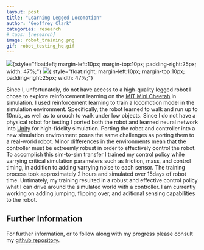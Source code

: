 ```yaml
---
layout: post
title: "Learning Legged Locomotion"
author: "Geoffrey Clark"
categories: research
# tags: [research]
image: robot_training.png
gif: robot_testing_hq.gif
---
```


![](assets/img/robot_training_hq.gif){:style="float:left; margin-left:10px; margin-top:10px; padding-right:25px; width: 47%;"} 
![](assets/img/robot_testing_hq.gif){:style="float:right; margin-left:10px; margin-top:10px; padding-right:25px; width: 47%;"}
<br>

Since I, unfortunately, do not have access to a high-quality legged robot I chose to explore reinforcement learning on the <a href="https://ieeexplore.ieee.org/abstract/document/8793865?casa_token=zHMedQLqVzYAAAAA:wlqT53qaz0uIONO0bZwkz1CWvRXDt1-KsCqvWqSI3ZAihnIPL1pMG9HXptoPgsILlNRoF4oRRQ" target="_blank">MIT Mini Cheetah</a> in simulation. I used reinforcement learning to train a locomotion model in the  simulation environment. Specifically, the robot learned to walk and run up to 10m/s, as well as to crouch to walk under low objects. Since I do not have a physical robot for testing I ported both the robot and learned neural network into <a href="https://unity.com/" target="_blank">Unity</a> for high-fidelity simulation. Porting the robot and controller into a new simulation environment poses the same challenges as porting them to a real-world robot. Minor differences in the environments mean that the controller must be extreemly robust in order to effectively control the robot. To accomplish this sim-to-sim transfer I trained my control policy while varrying critical simulation parameters such as friction, mass, and control timing, in addition to adding varrying noise to each sensor. The training process took approximately 2 hours and simulated over 15days of robot time. Untimately, my training resulted in a robust and effective control policy what I can drive around the simulated world with a controller. I am currently working on adding jumping, flipping over, and aditional sensing capabilities to the robot.

## Further Information
For further information, or to follow along with my progress please consult my [github repository](https://github.com/GeoffreyMClark).

